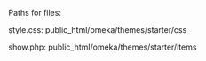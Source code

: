 Paths for files:

style.css: public_html/omeka/themes/starter/css

show.php: public_html/omeka/themes/starter/items
